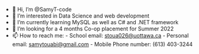 - 👋 Hi, I’m @SamyT-code
- 👀 I’m interested in Data Science and web development
- 🌱 I’m currently learning MySQL as well as C# and .NET framework
- 💞️ I’m looking for a 4 months Co-op placement for Summer 2022
- 📫 How to reach me:
      - School email: stoua026@uottawa.ca
      - Personal email: samytouabi@gmail.com
      - Mobile Phone number: (613) 403-3244

<!---
SamyT-code/SamyT-code is a ✨ special ✨ repository because its `README.md` (this file) appears on your GitHub profile.
You can click the Preview link to take a look at your changes.
--->
